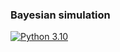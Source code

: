 ### Bayesian simulation

[![Python 3.10](https://img.shields.io/badge/python-3.10-blue.svg)](https://www.python.org/downloads/release/python-3100/)
